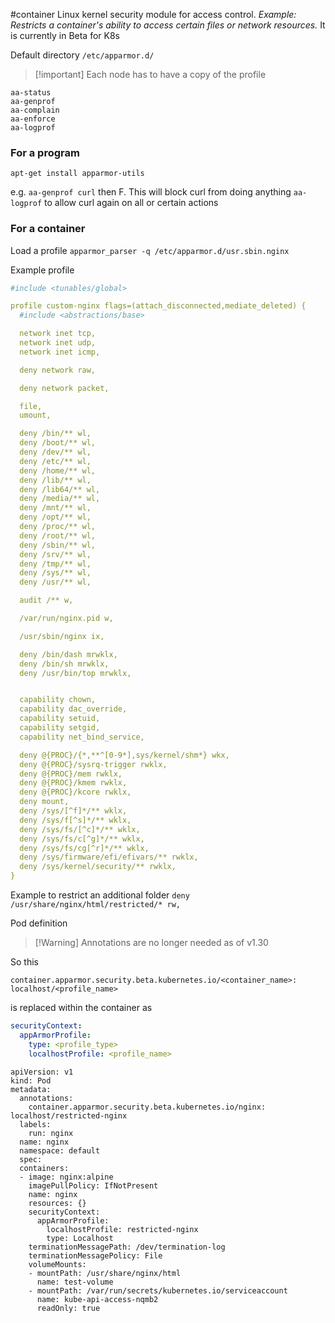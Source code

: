 #container
Linux kernel security module for access control.
_Example: Restricts a container's ability to access certain files or network resources._
It is currently in Beta for K8s

Default directory `/etc/apparmor.d/`
>[!important] Each node has to have a copy of the profile

```
aa-status
aa-genprof
aa-complain
aa-enforce
aa-logprof
```

### For a program
`apt-get install apparmor-utils`

e.g. `aa-genprof curl` then F. This will block curl from doing anything
`aa-logprof` to allow curl again on all or certain actions

### For a container

Load a profile `apparmor_parser -q /etc/apparmor.d/usr.sbin.nginx`

Example profile

```yaml
#include <tunables/global>

profile custom-nginx flags=(attach_disconnected,mediate_deleted) {
  #include <abstractions/base>

  network inet tcp,
  network inet udp,
  network inet icmp,

  deny network raw,

  deny network packet,

  file,
  umount,

  deny /bin/** wl,
  deny /boot/** wl,
  deny /dev/** wl,
  deny /etc/** wl,
  deny /home/** wl,
  deny /lib/** wl,
  deny /lib64/** wl,
  deny /media/** wl,
  deny /mnt/** wl,
  deny /opt/** wl,
  deny /proc/** wl,
  deny /root/** wl,
  deny /sbin/** wl,
  deny /srv/** wl,
  deny /tmp/** wl,
  deny /sys/** wl,
  deny /usr/** wl,

  audit /** w,

  /var/run/nginx.pid w,

  /usr/sbin/nginx ix,

  deny /bin/dash mrwklx,
  deny /bin/sh mrwklx,
  deny /usr/bin/top mrwklx,


  capability chown,
  capability dac_override,
  capability setuid,
  capability setgid,
  capability net_bind_service,

  deny @{PROC}/{*,**^[0-9*],sys/kernel/shm*} wkx,
  deny @{PROC}/sysrq-trigger rwklx,
  deny @{PROC}/mem rwklx,
  deny @{PROC}/kmem rwklx,
  deny @{PROC}/kcore rwklx,
  deny mount,
  deny /sys/[^f]*/** wklx,
  deny /sys/f[^s]*/** wklx,
  deny /sys/fs/[^c]*/** wklx,
  deny /sys/fs/c[^g]*/** wklx,
  deny /sys/fs/cg[^r]*/** wklx,
  deny /sys/firmware/efi/efivars/** rwklx,
  deny /sys/kernel/security/** rwklx,
}
```

Example to restrict an additional folder `deny /usr/share/nginx/html/restricted/* rw,` 

Pod definition
>[!Warning] Annotations are no longer needed as of v1.30

So this
```
container.apparmor.security.beta.kubernetes.io/<container_name>: localhost/<profile_name>
```
is replaced within the container as
```yaml
securityContext:
  appArmorProfile:
    type: <profile_type>
    localhostProfile: <profile_name>
```

```
apiVersion: v1
kind: Pod
metadata:
  annotations:
    container.apparmor.security.beta.kubernetes.io/nginx: localhost/restricted-nginx
  labels:
    run: nginx
  name: nginx
  namespace: default
  spec:
  containers:
  - image: nginx:alpine
    imagePullPolicy: IfNotPresent
    name: nginx
    resources: {}
    securityContext:
      appArmorProfile:
        localhostProfile: restricted-nginx
        type: Localhost
    terminationMessagePath: /dev/termination-log
    terminationMessagePolicy: File
    volumeMounts:
    - mountPath: /usr/share/nginx/html
      name: test-volume
    - mountPath: /var/run/secrets/kubernetes.io/serviceaccount
      name: kube-api-access-nqmb2
      readOnly: true
```



